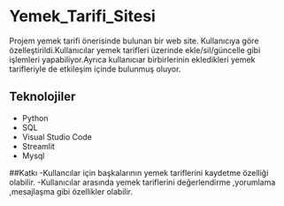 # Yemek_Tarifi_Sitesi
Projem yemek tarifi önerisinde bulunan bir web site. Kullanıcıya göre özelleştirildi.Kullanıcılar yemek tarifleri üzerinde  ekle/sil/güncelle gibi işlemleri yapabiliyor.Ayrıca kullanıcıar birbirlerinin 
ekledikleri yemek tarifleriyle de etkileşim içinde bulunmuş oluyor.

## Teknolojiler
- Python
- SQL
- Visual Studio Code
- Streamlit
- Mysql

##Katkı
-Kullancılar için başkalarının yemek tariflerini kaydetme özelliği olabilir.
-Kullanıcılar arasında yemek tariflerini değerlendirme ,yorumlama ,mesajlaşma gibi özellikler olabilir.
  



